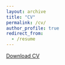 ```yaml
---
layout: archive
title: "CV"
permalink: /cv/
author_profile: true
redirect_from:
  - /resume
---
```


[Download CV](/Users/umerrssohail/umerrssohail.github.io/umer.pdf)
